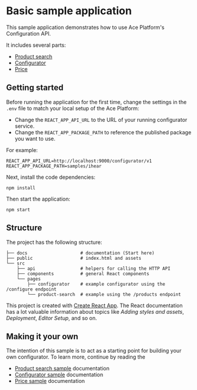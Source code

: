 # Basic sample application

This sample application demonstrates how to use Ace Platform's Configuration API.

It includes several parts:

- [Product search](docs/PRODUCT_SEARCH.md)
- [Configurator](docs/CONFIGURATOR.md)
- [Price](docs/PRICE.md)

## Getting started

Before running the application for the first time, change the settings in the `.env` file to match your local setup of the Ace Platform:

- Change the `REACT_APP_API_URL` to the URL of your running configurator service.
- Change the `REACT_APP_PACKAGE_PATH` to reference the published package you want to use.

For example:

```
REACT_APP_API_URL=http://localhost:9000/configurator/v1
REACT_APP_PACKAGE_PATH=samples/ihear
```

Next, install the code dependencies:

```
npm install
```

Then start the application:

```
npm start
```

## Structure

The project has the following structure:

```
├── docs                    # documentation (Start here)
├── public                  # index.html and assets
└── src
    ├── api                 # helpers for calling the HTTP API
    ├── components          # general React components
    └── pages
        ├── configurator    # example configurator using the /configure endpoint
        └── product-search  # example using the /products endpoint

```

This project is created with [Create React App](https://facebook.github.io/create-react-app/). The React documentation has a lot valuable information about topics like _Adding styles and assets_, _Deployment_, _Editor Setup_, and so on.

## Making it your own

The intention of this sample is to act as a starting point for building your own configurator. To learn more, continue by reading the

- [Product search sample](docs/PRODUCT_SEARCH.md) documentation
- [Configurator sample](docs/CONFIGURATOR.md) documentation
- [Price sample](docs/PRICE.md) documentation
